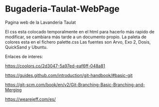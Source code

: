 # Bugaderia-Taulat-WebPage
Pagina web de la Lavanderia Taulat

El css esta colocado temporalmente en el html para hacerlo más rapido de modificar, se cambiara más tarde a un documento propio.
La paleta de colores esta en el fichero palette.css
Las fuentes son Arvo, Exo 2, Dosis, QuickSand y Ubuntu.

Enlaces de interes:

https://coolors.co/2d3047-5a97ed-eaf6ff-048a81

https://guides.github.com/introduction/git-handbook/#basic-git

https://git-scm.com/book/en/v2/Git-Branching-Basic-Branching-and-Merging

https://wearejeff.com/es/
